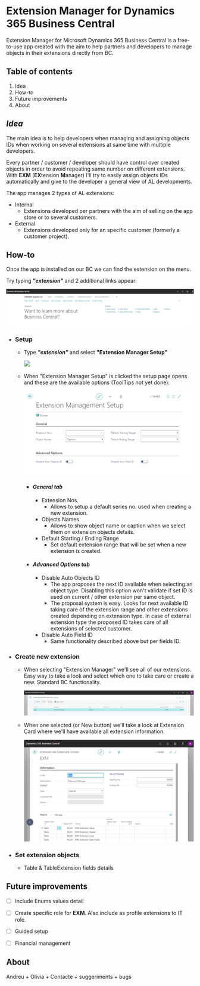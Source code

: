 # Extension Manager for Dynamics 365 Business Central

Extension Manager for Microsoft Dynamics 365 Business Central is a free-to-use app created with the aim to help partners and developers to manage objects in their extensions directly from BC.



## Table of contents

1. Idea
2. How-to
4. Future improvements
5. About



## ***Idea***

The main idea is to help developers when managing and assigning objects IDs when working on several extensions at same time with multiple developers.

Every partner / customer / developer should have control over created objects in order to avoid repeating same number on different extensions. With **EXM** (**EX**tension **M**anager) I'll try to easily assign objects IDs automatically and give to the developer a general view of AL developments.

The app manages 2 types of AL extensions:

- Internal
  - Extensions developed per partners with the aim of selling on the app store or to several customers.
- External
  - Extensions developed only for an specific customer (formerly a customer project).



## How-to

Once the app is installed on our BC we can find the extension on the menu.



Try typing ***"extension"*** and 2 additional links appear:

<img src=".\images\EXM_Menu.gif"/>

- ### Setup

  - Type ***"extension"*** and select **"Extension Manager Setup"**

    ![](C:\Users\picaz\Documents\AL\BCExtManager\images\EXM_Setup.png)

    

  - When "Extension Manager Setup" is clicked the setup page opens and these are the available options (ToolTips not yet done):

    <img src=".\images\EXM_Setup_detail.png"/>

    - #### ***General tab***

      - Extension Nos.
        - Allows to setup a default series no. used when creating a new extension.
      - Objects Names
        - Allows to show object name or caption when we select them on extension objects details.
      - Default Starting / Ending Range
        - Set default extension range that will be set when a new extension is created.

      

    - #### ***Advanced Options tab***

      - Disable Auto Objects ID
        - The app proposes the next ID available when selecting an object type. Disabling this option won't validate if set ID is used on current / other extension per same object.
        - The proposal system is easy. Looks for next available ID taking care of the extension range and other extensions created depending on extension type. In case of external extension type the proposed ID takes care of all extensions of selected customer.
      - Disable Auto Field ID
        - Same functionality described above but per fields ID.

  

- ### Create new extension

  - When selecting "Extension Manager" we'll see all of our extensions. Easy way to take a look and select which one to take care or create a new. Standard BC functionality.

    <img src=".\images\EXM_List.png"/>

    

  - When one selected (or New button) we'll take a look at Extension Card where we'll have available all extension information.

    <img src=".\images\EXM_Ext_Header.png" onmouseover="this.src='.\images\EXM_Ext_Header_Zoom.png'" onmouseout="this.src='.\images\EXM_Ext_Header.png'" /> 





- ### Set extension objects

  - Table & TableExtension fields details



## Future improvements

- [ ] Include Enums values detail
- [ ] Create specific role for **EXM**. Also include as profile extensions to IT role.
- [ ] Guided setup
- [ ] Financial management



## About

Andreu + Olivia + Contacte + suggeriments + bugs